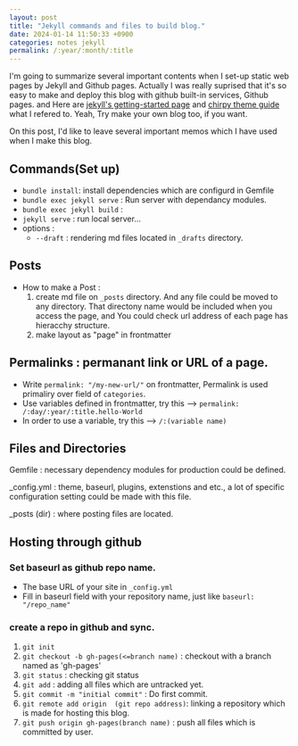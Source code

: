 ```yaml
---
layout: post
title: "Jekyll commands and files to build blog."
date: 2024-01-14 11:50:33 +0900
categories: notes jekyll
permalink: /:year/:month/:title
---
```

I'm going to summarize several important contents when I set-up static web pages by Jekyll and Github pages. Actually I was really suprised that it's so easy to make and deploy this blog with github built-in services, Github pages. and Here are [jekyll's getting-started page](https://jekyllrb.com/docs/) and [chirpy theme guide](https://chirpy.cotes.page/posts/getting-started/) what I refered to. Yeah, Try make your own blog too, if you want.

On this post, I'd like to leave several important memos which I have used when I make this blog.

## Commands(Set up)
- `bundle install`: install dependencies which are configurd in Gemfile
- `bundle exec jekyll serve` : Run server with dependancy modules.
- `bundle exec jekyll build` :
- `jekyll serve` : run local server...
- options :
  + `--draft` : rendering md files located in `_drafts` directory.

## Posts

- How to make a Post :
    1. create md file on `_posts` directory. And any file could be moved to any directory. That directony name would be included when you access the page, and You could check url address of each page has hieracchy structure.
    2. make layout as "page" in frontmatter

## Permalinks : permanant link or URL of a page.
- Write `permalink: "/my-new-url/"` on frontmatter, Permalink is used primaliry over field of `categories`.
- Use variables defined in frontmatter, try this -->  `permalink: /:day/:year/:title.hello-World`
- In order to use a variable, try this --> `/:(variable name)`

## Files and Directories

Gemfile 
: necessary dependency modules for production could be defined.

_config.yml 
: theme, baseurl, plugins, extenstions and etc., a lot of specific configuration setting could be made with this file.

_posts (dir) 
: where posting files are located.


## Hosting through github
### Set baseurl as github repo name.
- The base URL of your site in `_config.yml`
- Fill in baseurl field with your repository name, just like `baseurl: "/repo_name"`

### create a repo in github and sync.
1. `git init`
2. `git checkout -b gh-pages(<=branch name)` : checkout with a branch named as 'gh-pages'
3. `git status` : checking git status
4. `git add` : adding all files which are untracked yet.
5. `git commit -m "initial commit"` : Do first commit.
6. `git remote add origin  (git repo address)`: linking a repository which is made for hosting this blog.
7. `git push origin gh-pages(branch name)` : push all files which is committed by user.
